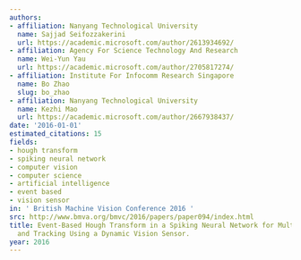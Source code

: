 ```yaml
---
authors:
- affiliation: Nanyang Technological University
  name: Sajjad Seifozzakerini
  url: https://academic.microsoft.com/author/2613934692/
- affiliation: Agency For Science Technology And Research
  name: Wei-Yun Yau
  url: https://academic.microsoft.com/author/2705817274/
- affiliation: Institute For Infocomm Research Singapore
  name: Bo Zhao
  slug: bo_zhao
- affiliation: Nanyang Technological University
  name: Kezhi Mao
  url: https://academic.microsoft.com/author/2667938437/
date: '2016-01-01'
estimated_citations: 15
fields:
- hough transform
- spiking neural network
- computer vision
- computer science
- artificial intelligence
- event based
- vision sensor
in: ' British Machine Vision Conference 2016 '
src: http://www.bmva.org/bmvc/2016/papers/paper094/index.html
title: Event-Based Hough Transform in a Spiking Neural Network for Multiple Line Detection
  and Tracking Using a Dynamic Vision Sensor.
year: 2016
---
```

